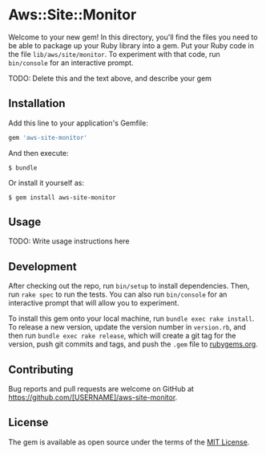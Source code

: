 # Aws::Site::Monitor

Welcome to your new gem! In this directory, you'll find the files you need to be able to package up your Ruby library into a gem. Put your Ruby code in the file `lib/aws/site/monitor`. To experiment with that code, run `bin/console` for an interactive prompt.

TODO: Delete this and the text above, and describe your gem

## Installation

Add this line to your application's Gemfile:

```ruby
gem 'aws-site-monitor'
```

And then execute:

    $ bundle

Or install it yourself as:

    $ gem install aws-site-monitor

## Usage

TODO: Write usage instructions here

## Development

After checking out the repo, run `bin/setup` to install dependencies. Then, run `rake spec` to run the tests. You can also run `bin/console` for an interactive prompt that will allow you to experiment.

To install this gem onto your local machine, run `bundle exec rake install`. To release a new version, update the version number in `version.rb`, and then run `bundle exec rake release`, which will create a git tag for the version, push git commits and tags, and push the `.gem` file to [rubygems.org](https://rubygems.org).

## Contributing

Bug reports and pull requests are welcome on GitHub at https://github.com/[USERNAME]/aws-site-monitor.

## License

The gem is available as open source under the terms of the [MIT License](https://opensource.org/licenses/MIT).
